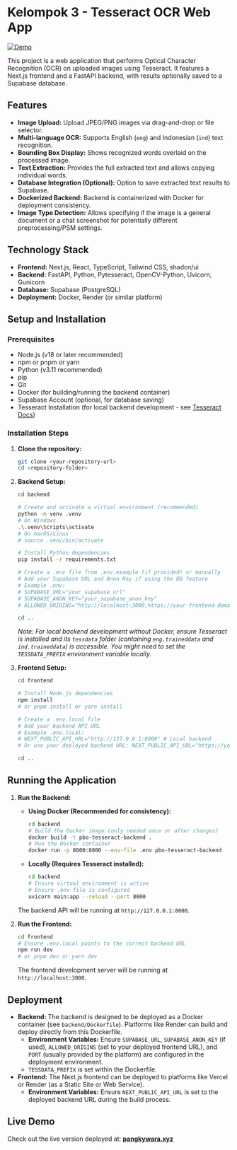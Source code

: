 # Kelompok 3 - Tesseract OCR Web App

[![Demo](https://img.shields.io/badge/Demo-Visit%20Live%20App-blue?style=for-the-badge&logo=vercel)](https://pangkywara.xyz)

This project is a web application that performs Optical Character Recognition (OCR) on uploaded images using Tesseract. It features a Next.js frontend and a FastAPI backend, with results optionally saved to a Supabase database.

## Features

*   **Image Upload:** Upload JPEG/PNG images via drag-and-drop or file selector.
*   **Multi-language OCR:** Supports English (`eng`) and Indonesian (`ind`) text recognition.
*   **Bounding Box Display:** Shows recognized words overlaid on the processed image.
*   **Text Extraction:** Provides the full extracted text and allows copying individual words.
*   **Database Integration (Optional):** Option to save extracted text results to Supabase.
*   **Dockerized Backend:** Backend is containerized with Docker for deployment consistency.
*   **Image Type Detection:** Allows specifying if the image is a general document or a chat screenshot for potentially different preprocessing/PSM settings.

## Technology Stack

*   **Frontend:** Next.js, React, TypeScript, Tailwind CSS, shadcn/ui
*   **Backend:** FastAPI, Python, Pytesseract, OpenCV-Python, Uvicorn, Gunicorn
*   **Database:** Supabase (PostgreSQL)
*   **Deployment:** Docker, Render (or similar platform)

## Setup and Installation

### Prerequisites

*   Node.js (v18 or later recommended)
*   npm or pnpm or yarn
*   Python (v3.11 recommended)
*   pip
*   Git
*   Docker (for building/running the backend container)
*   Supabase Account (optional, for database saving)
*   Tesseract Installation (for local backend development - see [Tesseract Docs](https://tesseract-ocr.github.io/tessdoc/Installation.html))

### Installation Steps

1.  **Clone the repository:**
    ```bash
    git clone <your-repository-url>
    cd <repository-folder>
    ```

2.  **Backend Setup:**
    ```bash
    cd backend

    # Create and activate a virtual environment (recommended)
    python -m venv .venv
    # On Windows
    .\.venv\Scripts\activate
    # On macOS/Linux
    # source .venv/bin/activate

    # Install Python dependencies
    pip install -r requirements.txt

    # Create a .env file from .env.example (if provided) or manually
    # Add your Supabase URL and Anon Key if using the DB feature
    # Example .env:
    # SUPABASE_URL="your_supabase_url"
    # SUPABASE_ANON_KEY="your_supabase_anon_key"
    # ALLOWED_ORIGINS="http://localhost:3000,https://your-frontend-domain.com" # Add your frontend URL for CORS

    cd ..
    ```
    *Note: For local backend development without Docker, ensure Tesseract is installed and its `tessdata` folder (containing `eng.traineddata` and `ind.traineddata`) is accessible. You might need to set the `TESSDATA_PREFIX` environment variable locally.* 

3.  **Frontend Setup:**
    ```bash
    cd frontend

    # Install Node.js dependencies
    npm install
    # or pnpm install or yarn install

    # Create a .env.local file
    # Add your backend API URL
    # Example .env.local:
    # NEXT_PUBLIC_API_URL="http://127.0.0.1:8000" # Local backend
    # Or use your deployed backend URL: NEXT_PUBLIC_API_URL="https://your-backend.onrender.com"

    cd ..
    ```

## Running the Application

1.  **Run the Backend:**
    *   **Using Docker (Recommended for consistency):**
        ```bash
        cd backend
        # Build the Docker image (only needed once or after changes)
        docker build -t pbo-tesseract-backend .
        # Run the Docker container
        docker run -p 8000:8000 --env-file .env pbo-tesseract-backend
        ```
    *   **Locally (Requires Tesseract installed):**
        ```bash
        cd backend
        # Ensure virtual environment is active
        # Ensure .env file is configured
        uvicorn main:app --reload --port 8000
        ```
    The backend API will be running at `http://127.0.0.1:8000`.

2.  **Run the Frontend:**
    ```bash
    cd frontend
    # Ensure .env.local points to the correct backend URL
    npm run dev
    # or pnpm dev or yarn dev
    ```
    The frontend development server will be running at `http://localhost:3000`.

## Deployment

*   **Backend:** The backend is designed to be deployed as a Docker container (see `backend/Dockerfile`). Platforms like Render can build and deploy directly from this Dockerfile.
    *   **Environment Variables:** Ensure `SUPABASE_URL`, `SUPABASE_ANON_KEY` (if used), `ALLOWED_ORIGINS` (set to your deployed frontend URL), and `PORT` (usually provided by the platform) are configured in the deployment environment.
    *   `TESSDATA_PREFIX` is set within the Dockerfile.
*   **Frontend:** The Next.js frontend can be deployed to platforms like Vercel or Render (as a Static Site or Web Service).
    *   **Environment Variables:** Ensure `NEXT_PUBLIC_API_URL` is set to the deployed backend URL during the build process.

## Live Demo

Check out the live version deployed at: **[pangkywara.xyz](https://pangkywara.xyz)** 